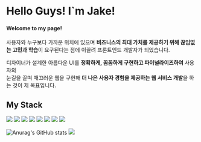<h1>Hello Guys! I`m Jake!</h1>
<h4> Welcome to my page! </h4>
<p>사용자와 누구보다 가까운 위치에 있으며 <b>비즈니스의 최대 가치를 제공하기 위해 끊임없는 고민과 학습</b>이 요구된다는 점에 이끌려 프론트엔드 개발자가 되었습니다.</p>
<p>디자이너가 설계한 아름다운 UI를 <b>정확하게, 꼼꼼하게 구현하고 파이널라이즈하여 </b> 사용자의 <br/>눈길을 끌며 매끄러운 웹을 구현해 <b>더 나은 사용자 경험을 제공하는 웹 서비스 개발</b>을 하는 것이 제 목표입니다.</p>


<h2>My Stack</h2>

 <img src="https://img.shields.io/badge/HTML5-E34F26?style=flat-square&logo=HTML5&logoColor=white"/> <img src="https://img.shields.io/badge/CSS-1572B6?style=flat-square&logo=CSS&logoColor=white"/> <img src="https://img.shields.io/badge/JavaScript-F7DF1E?style=flat-square&logo=JavaScript&logoColor=white"/> 
 <img src="https://img.shields.io/badge/TypeScript-1222db?style=flat-square&logo=TypeScript&logoColor=white"/> 
<img src="https://img.shields.io/badge/React-61DAFB?style=flat-square&logo=react&logoColor=white"/> <img src="https://img.shields.io/badge/sass-CC6699?style=flat&logo=sass&logoColor=white"/>  <img src="https://img.shields.io/badge/Styledcomponents-42aaf5?style=flat-square&logo=Styledcomponents&logoColor=white"/> <img src="https://img.shields.io/badge/TailwindCSS-42f584?style=flat-square&logo=TailwindCSS&logoColor=white"/>


![Anurag's GitHub stats](https://github-readme-stats.vercel.app/api?username=jakesungjaekim&show_icons=true&theme=radical)
	<img src="https://github-readme-stats.vercel.app/api/top-langs/?username=jakesungjaekim&layout=compact">
